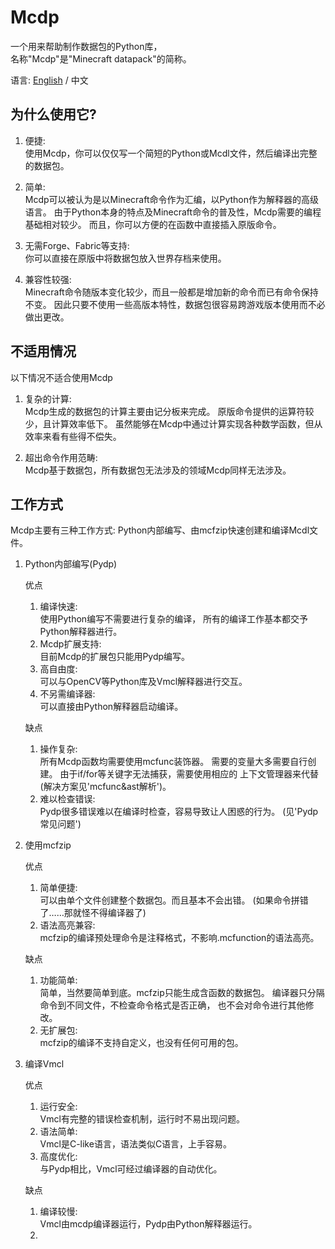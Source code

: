 # Mcdp # 

一个用来帮助制作数据包的Python库，  
名称"Mcdp"是"Minecraft datapack"的简称。

语言: [English](https://github.com/Ovizro/Mcdp/blob/master/doc/en_us/README.md) / 中文

## 为什么使用它? ## 

1. 便捷:  
    使用Mcdp，你可以仅仅写一个简短的Python或Mcdl文件，然后编译出完整的数据包。
        
2. 简单:  
    Mcdp可以被认为是以Minecraft命令作为汇编，以Python作为解释器的高级语言。
    由于Python本身的特点及Minecraft命令的普及性，Mcdp需要的编程基础相对较少。
    而且，你可以方便的在函数中直接插入原版命令。
        
3. 无需Forge、Fabric等支持:  
    你可以直接在原版中将数据包放入世界存档来使用。
        
4. 兼容性较强:  
    Minecraft命令随版本变化较少，而且一般都是增加新的命令而已有命令保持不变。
    因此只要不使用一些高版本特性，数据包很容易跨游戏版本使用而不必做出更改。
        
## 不适用情况 ## 
以下情况不适合使用Mcdp

1. 复杂的计算:  
    Mcdp生成的数据包的计算主要由记分板来完成。
    原版命令提供的运算符较少，且计算效率低下。
    虽然能够在Mcdp中通过计算实现各种数学函数，但从效率来看有些得不偿失。
        
2. 超出命令作用范畴:  
    Mcdp基于数据包，所有数据包无法涉及的领域Mcdp同样无法涉及。

## 工作方式 ##
Mcdp主要有三种工作方式: Python内部编写、由mcfzip快速创建和编译Mcdl文件。

1. Python内部编写(Pydp)

    优点
    1. 编译快速:  
    使用Python编写不需要进行复杂的编译，
    所有的编译工作基本都交予Python解释器进行。
    2. Mcdp扩展支持:  
    目前Mcdp的扩展包只能用Pydp编写。 
    3. 高自由度:  
    可以与OpenCV等Python库及Vmcl解释器进行交互。
    4. 不另需编译器:  
    可以直接由Python解释器启动编译。
    
    缺点  
    1. 操作复杂:  
    所有Mcdp函数均需要使用mcfunc装饰器。
    需要的变量大多需要自行创建。
    由于if/for等关键字无法捕获，需要使用相应的
    上下文管理器来代替(解决方案见'mcfunc&ast解析')。
    2. 难以检查错误:  
    Pydp很多错误难以在编译时检查，容易导致让人困惑的行为。
    (见'Pydp常见问题')

2. 使用mcfzip
    
    优点
    1. 简单便捷:  
    可以由单个文件创建整个数据包。而且基本不会出错。
    (如果命令拼错了……那就怪不得编译器了)
    2. 语法高亮兼容:  
    mcfzip的编译预处理命令是注释格式，不影响.mcfunction的语法高亮。
    
    缺点
    1. 功能简单:  
    简单，当然要简单到底。mcfzip只能生成含函数的数据包。
    编译器只分隔命令到不同文件，不检查命令格式是否正确，
    也不会对命令进行其他修改。
    2. 无扩展包:  
    mcfzip的编译不支持自定义，也没有任何可用的包。

3. 编译Vmcl
    
    优点
    1. 运行安全:  
    Vmcl有完整的错误检查机制，运行时不易出现问题。
    2. 语法简单:  
    Vmcl是C-like语言，语法类似C语言，上手容易。
    3. 高度优化:  
    与Pydp相比，Vmcl可经过编译器的自动优化。

    缺点
    1. 编译较慢:  
    Vmcl由mcdp编译器运行，Pydp由Python解释器运行。
    2. 